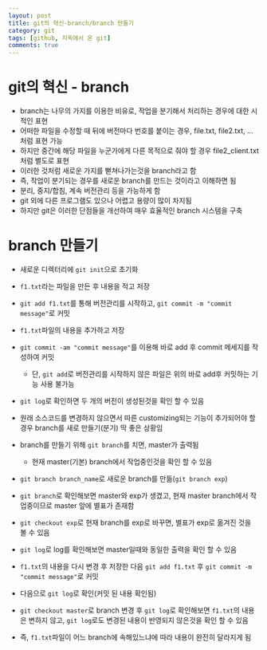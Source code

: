 ```yaml
---
layout: post
title: git의 혁신-branch/branch 만들기
category: git
tags: [github, 지옥에서 온 git]
comments: true
---
```


# git의 혁신 - branch
- branch는 나무의 가지를 이용한 비유로, 작업을 분기해서 처리하는 경우에 대한 시적인 표현
- 어떠한 파일을 수정할 때 뒤에 버전마다 번호를 붙이는 경우, file.txt, file2.txt, ... 처럼 표현 가능
- 하지만 중간에 해당 파일을 누군가에게 다른 목적으로 줘야 할 경우 file2_client.txt처럼 별도로 표현
- 이러한 것처럼 새로운 가지를 뻗쳐나가는것을 branch라고 함
- 즉, 작업이 분기되는 경우를 새로운 branch를 만드는 것이라고 이해하면 됨
- 분리, 중지/합침, 계속 버전관리 등을 가능하게 함
- git 외에 다른 프로그램도 있으나 어렵고 용량이 많이 차지됨
- 하지만 git은 이러한 단점들을 개선하여 매우 효율적인 branch 시스템을 구축

# branch 만들기
- 새로운 디렉터리에 `git init`으로 초기화
- `f1.txt`라는 파일을 만든 후 내용을 적고 저장
- `git add f1.txt`를 통해 버전관리를 시작하고, `git commit -m "commit message"`로 커밋
- `f1.txt`파일의 내용을 추가하고 저장
- `git commit -am "commit message"`를 이용해 바로 add 후 commit 메세지를 작성하여 커밋
  - 단, `git add`로 버전관리를 시작하지 않은 파일은 위의 바로 add후 커밋하는 기능 사용 불가능
- `git log`로 확인하면 두 개의 버전이 생성된것을 확인 할 수 있음

- 원래 소스코드를 변경하지 않으면서 따른 customizing되는 기능이 추가되어야 할 경우 branch를 새로 만들기(분기) 딱 좋은 상황임

- branch를 만들기 위해 `git branch`를 치면, master가 출력됨
  - 현재 master(기본) branch에서 작업중인것을 확인 할 수 있음
- `git branch branch_name`로 새로운 branch를 만듦(`git branch exp`)
- `git branch`로 확인해보면 master와 exp가 생겼고, 현재 master branch에서 작업중이므로 master 앞에 별표가 존재함
- `git checkout exp`로 현재 branch를 exp로 바꾸면, 별표가 exp로 옮겨진 것을 볼 수 있음
- `git log`로 log를 확인해보면 master일때와 동일한 출력을 확인 할 수 있음
- `f1.txt`의 내용을 다시 변경 후 저장한 다음 `git add f1.txt` 후 `git commit -m "commit message"`로 커밋
- 다음으로 `git log`로 확인(커밋 된 내용 확인됨)
- `git checkout master`로 branch 변경 후 `git log`로 확인해보면 `f1.txt`의 내용은 변하지 않고, `git log`로도 변경된 내용이 반영되지 않은것을 확인 할 수 있음
- 즉, `f1.txt`파일이 어느 branch에 속해있느냐에 따라 내용이 완전히 달라지게 됨

